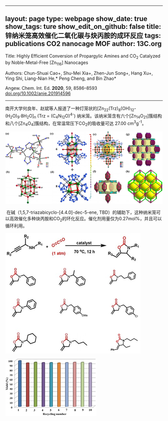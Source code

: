 ---
layout: page
type: webpage
show_date: true
show_tags: ture
show_edit_on_github: false
title: 锌纳米笼高效催化二氧化碳与炔丙胺的成环反应
tags: publications CO2 nanocage MOF
author: 13C.org
-----

Title: Highly Efficient Conversion of Propargylic Amines and CO<sub>2</sub> Catalyzed by Noble-Metal-Free [Zn<sub>116</sub>] Nanocages

Authors: Chun-Shuai Cao+, Shu-Mei Xia+, Zhen-Jun Song+, Hang Xu+, Ying Shi, Liang-Nian He,*
Peng Cheng, and Bin Zhao*

Angew. Chem. Int. Ed. **2020**, 59, 8586–8593  [doi.org/10.1002/anie.201914596](https://sci-hub.se/10.1002/anie.201914596)

-----

​	南开大学何良年、赵斌等人报道了一种灯笼状的[Zn<sub>22</sub>(Trz)<sub>8</sub>(OH)<sub>12</sub>-(H<sub>2</sub>O)<sub>9</sub>·8H<sub>2</sub>O]<sub>n</sub> (Trz = (C<sub>4</sub>N<sub>12</sub>O)<sup>4-</sup>) 纳米笼。该纳米笼含有六个[Zn<sub>14</sub>O<sub>21</sub>]簇结构和八个[Zn<sub>4</sub>O<sub>4</sub>]簇结构，在常温常压下CO<sub>2</sub>的吸收量可达 27.00 cm<sup>3</sup>g<sup>-1</sup>。

![image-20200519155316423](/assets/images/upload/2020-05-19-%5BZn%5D%E7%BA%B3%E7%B1%B3%E7%AC%BC%E9%AB%98%E6%95%88%E5%82%AC%E5%8C%96CO%E4%B8%8E%E7%82%94%E4%B8%99%E8%83%BA%E7%9A%84%E6%88%90%E7%8E%AF%E5%8F%8D%E5%BA%94.assets/image-20200519155316423.png)

​	在碱（1,5,7-triazabicyclo-[4.4.0]-dec-5-ene, TBD）的辅助下，这种纳米笼可以高效催化多种炔丙胺和CO<sub>2</sub>的环化反应。催化剂用量仅为0.27mol%，并且可以循环利用。

![二氧化碳和炔丙胺的反应](/assets/images/upload/2020-05-19-%5BZn%5D%E7%BA%B3%E7%B1%B3%E7%AC%BC%E9%AB%98%E6%95%88%E5%82%AC%E5%8C%96CO%E4%B8%8E%E7%82%94%E4%B8%99%E8%83%BA%E7%9A%84%E6%88%90%E7%8E%AF%E5%8F%8D%E5%BA%94.assets/%E4%BA%8C%E6%B0%A7%E5%8C%96%E7%A2%B3%E5%92%8C%E7%82%94%E4%B8%99%E8%83%BA%E7%9A%84%E5%8F%8D%E5%BA%94.jpg)

![image-20200519160015452](/assets/images/upload/2020-05-19-%5BZn%5D%E7%BA%B3%E7%B1%B3%E7%AC%BC%E9%AB%98%E6%95%88%E5%82%AC%E5%8C%96CO%E4%B8%8E%E7%82%94%E4%B8%99%E8%83%BA%E7%9A%84%E6%88%90%E7%8E%AF%E5%8F%8D%E5%BA%94.assets/image-20200519160015452.png)
